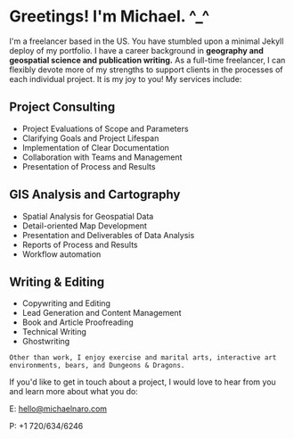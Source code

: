 # Greetings! I'm Michael. ^_^

I'm a freelancer based in the US. You have stumbled upon a minimal Jekyll deploy of my portfolio. I have a career background in **geography and geospatial science and publication writing.** As a full-time freelancer, I can flexibly devote more of my strengths to support clients in the processes of each individual project. It is my joy to you! My services include:

## Project Consulting
- Project Evaluations of Scope and Parameters
- Clarifying Goals and Project Lifespan
- Implementation of Clear Documentation
- Collaboration with Teams and Management
- Presentation of Process and Results
  
## GIS Analysis and Cartography
- Spatial Analysis for Geospatial Data
- Detail-oriented Map Development
- Presentation and Deliverables of Data Analysis 
- Reports of Process and Results
- Workflow automation 
  
## Writing & Editing
- Copywriting and Editing
- Lead Generation and Content Management
- Book and Article Proofreading
- Technical Writing
- Ghostwriting


`Other than work, I enjoy exercise and marital arts, interactive art environments, bears, and Dungeons & Dragons.`


If you'd like to get in touch about a project, I would love to hear from you and learn more about what you do:

E: hello@michaelnaro.com

P: +1 720/634/6246


  


